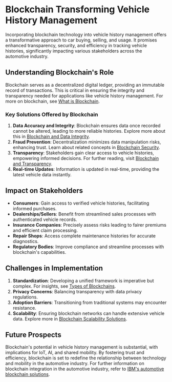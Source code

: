# Blockchain Transforming Vehicle History Management

Incorporating blockchain technology into vehicle history management offers a transformative approach to car buying, selling, and usage. It promises enhanced transparency, security, and efficiency in tracking vehicle histories, significantly impacting various stakeholders across the automotive industry.

## Understanding Blockchain's Role

Blockchain serves as a decentralized digital ledger, providing an immutable record of transactions. This is critical in ensuring the integrity and transparency needed for applications like vehicle history management. For more on blockchain, see [What is Blockchain](https://www.license-token.com/wiki/what-is-blockchain).

### Key Solutions Offered by Blockchain

1. **Data Accuracy and Integrity**: Blockchain ensures data once recorded cannot be altered, leading to more reliable histories. Explore more about this in [Blockchain and Data Integrity](https://www.license-token.com/wiki/blockchain-and-data-integrity).
2. **Fraud Prevention**: Decentralization minimizes data manipulation risks, enhancing trust. Learn about related concepts in [Blockchain Security](https://www.license-token.com/wiki/blockchain-security).
3. **Transparency**: Stakeholders gain clear access to vehicle histories, empowering informed decisions. For further reading, visit [Blockchain and Transparency](https://www.license-token.com/wiki/blockchain-transparency-in-open-source-projects).
4. **Real-time Updates**: Information is updated in real-time, providing the latest vehicle data instantly.

## Impact on Stakeholders

- **Consumers**: Gain access to verified vehicle histories, facilitating informed purchases.
- **Dealerships/Sellers**: Benefit from streamlined sales processes with authenticated vehicle records.
- **Insurance Companies**: Precisely assess risks leading to fairer premiums and efficient claim processing.
- **Repair Shops**: Access complete maintenance histories for accurate diagnostics.
- **Regulatory Bodies**: Improve compliance and streamline processes with blockchain's capabilities.

## Challenges in Implementation

1. **Standardization**: Developing a unified framework is imperative but complex. For insights, see [Types of Blockchains](https://www.license-token.com/wiki/types-of-blockchains).
2. **Privacy Concerns**: Balancing transparency with data privacy regulations.
3. **Adoption Barriers**: Transitioning from traditional systems may encounter resistance.
4. **Scalability**: Ensuring blockchain networks can handle extensive vehicle data. Explore more in [Blockchain Scalability Solutions](https://www.license-token.com/wiki/blockchain-scalability-solutions).

## Future Prospects

Blockchain's potential in vehicle history management is substantial, with implications for IoT, AI, and shared mobility. By fostering trust and efficiency, blockchain is set to redefine the relationship between technology and mobility in the automotive industry. For further information on blockchain integration in the automotive industry, refer to [IBM's automotive blockchain solutions](https://www.ibm.com/blockchain/industries/automotive).